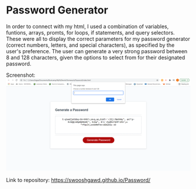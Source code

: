 # Password Generator

In order to connect with my html, I used a combination of variables, funtions, arrays, promts, for loops, if statements, and query selectors. These were all to display the correct parameters for my password generator (correct numbers, letters, and special characters), as specified by the user's preference. The user can generate a very strong password between 8 and 128 characters, given the options to select from for their designated password.

Screenshot: ![screenshot](./images/Password.png)

Link to repository: https://swooshgawd.github.io/Password/

